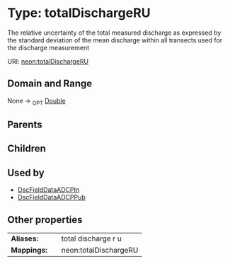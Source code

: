 
# Type: totalDischargeRU


The relative uncertainty of the total measured discharge as expressed by the standard deviation of the mean discharge within all transects used for the discharge measurement

URI: [neon:totalDischargeRU](https://data.neonscience.org/totalDischargeRU)


## Domain and Range

None ->  <sub>OPT</sub> [Double](types/Double.md)

## Parents


## Children


## Used by

 * [DscFieldDataADCPIn](DscFieldDataADCPIn.md)
 * [DscFieldDataADCPPub](DscFieldDataADCPPub.md)

## Other properties

|  |  |  |
| --- | --- | --- |
| **Aliases:** | | total discharge r u |
| **Mappings:** | | neon:totalDischargeRU |

